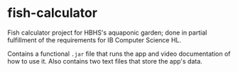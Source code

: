 # fish-calculator
Fish calculator project for HBHS's aquaponic garden; done in partial fulfillment of the requirements for IB Computer Science HL. 

Contains a functional `.jar` file that runs the app and video documentation of how to use it.
Also contains two text files that store the app's data.
